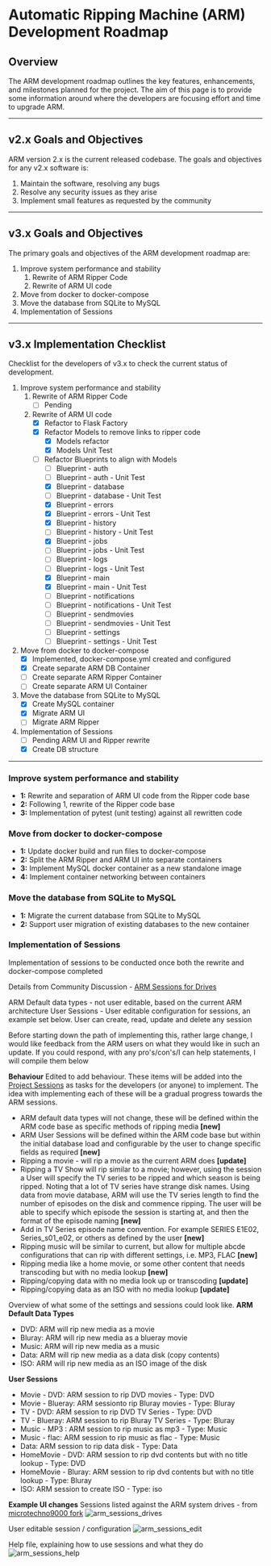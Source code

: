# Automatic Ripping Machine (ARM) Development Roadmap

## Overview
The ARM development roadmap outlines the key features, enhancements, and milestones planned for the project.
The aim of this page is to provide some information around where the developers are focusing effort and time to upgrade ARM.

---

## v2.x Goals and Objectives
ARM version 2.x is the current released codebase.
The goals and objectives for any v2.x software is:

1. Maintain the software, resolving any bugs
2. Resolve any security issues as they arise
3. Implement small features as requested by the community

---

## v3.x Goals and Objectives
The primary goals and objectives of the ARM development roadmap are:

1. Improve system performance and stability
   1. Rewrite of ARM Ripper Code
   2. Rewrite of ARM UI code
2. Move from docker to docker-compose
3. Move the database from SQLite to MySQL
4. Implementation of Sessions

---

## v3.x Implementation Checklist

Checklist for the developers of v3.x to check the current status of development.

1. Improve system performance and stability
   1. Rewrite of ARM Ripper Code
      - [ ] Pending
      
   2. Rewrite of ARM UI code
      - [x] Refactor to Flask Factory
      - [x] Refactor Models to remove links to ripper code
         - [x] Models refactor
         - [x] Models Unit Test
      - [ ] Refactor Blueprints to align with Models
         - [ ] Blueprint - auth
         - [ ] Blueprint - auth - Unit Test
         - [x] Blueprint - database
         - [ ] Blueprint - database - Unit Test
         - [x] Blueprint - errors
         - [x] Blueprint - errors - Unit Test
         - [x] Blueprint - history
         - [ ] Blueprint - history - Unit Test
         - [x] Blueprint - jobs
         - [ ] Blueprint - jobs - Unit Test
         - [ ] Blueprint - logs
         - [ ] Blueprint - logs - Unit Test
         - [x] Blueprint - main
         - [x] Blueprint - main - Unit Test
         - [ ] Blueprint - notifications
         - [ ] Blueprint - notifications - Unit Test
         - [ ] Blueprint - sendmovies
         - [ ] Blueprint - sendmovies - Unit Test
         - [ ] Blueprint - settings
         - [ ] Blueprint - settings - Unit Test

2. Move from docker to docker-compose
   - [x] Implemented, docker-compose.yml created and configured
   - [x] Create separate ARM DB Container
   - [ ] Create separate ARM Ripper Container
   - [ ] Create separate ARM UI Container

3. Move the database from SQLite to MySQL
   - [x] Create MySQL container
   - [x] Migrate ARM UI
   - [ ] Migrate ARM Ripper

4. Implementation of Sessions
   - [ ] Pending ARM UI and Ripper rewrite
   - [x] Create DB structure

---

### Improve system performance and stability
- **1:** Rewrite and separation of ARM UI code from the Ripper code base
- **2:** Following 1, rewrite of the Ripper code base
- **3:** Implementation of pytest (unit testing) against all rewritten code

### Move from docker to docker-compose
- **1:** Update docker build and run files to docker-compose
- **2:** Split the ARM Ripper and ARM UI into separate containers
- **3:** Implement MySQL docker container as a new standalone image
- **4:** Implement container networking between containers

### Move the database from SQLite to MySQL
- **1:** Migrate the current database from SQLite to MySQL
- **2:** Support user migration of existing databases to the new container

### Implementation of Sessions 
Implementation of sessions to be conducted once both the rewrite and docker-compose completed

Details from Community Discussion - [ARM Sessions for Drives](https://github.com/automatic-ripping-machine/automatic-ripping-machine/discussions/815)

ARM Default data types - not user editable, based on the current ARM architecture
User Sessions - User editable configuration for sessions, an example set below. User can create, read, update and delete any session

Before starting down the path of implementing this, rather large change, I would like feedback from the ARM users on what they would like in such an update. If you could respond, with any pro's/con's/I can help statements, I will compile them below

**Behaviour**
Edited to add behaviour. These items will be added into the [Project Sessions](https://github.com/orgs/automatic-ripping-machine/projects/6) as tasks for the developers (or anyone) to implement.
The idea with implementing each of these will be a gradual progress towards the ARM sessions.
- ARM default data types will not change, these will be defined within the ARM code base as specific methods of ripping media **[new]**
- ARM User Sessions will be defined within the ARM code base but within the initial database load and configurable by the user to change specific fields as required **[new]**
- Ripping a movie - will rip a movie as the current ARM does **[update]**
- Ripping a TV Show will rip similar to a movie; however, using the session a User will specify the TV series to be ripped and which season is being ripped. Noting that a lot of TV series have strange disk names. Using data from movie database, ARM will use the TV series length to find the number of episodes on the disk and commence ripping. The user will be able to specify which episode the session is starting at, and then the format of the episode naming **[new]**
- Add in TV Series episode name convention. For example SERIES E1E02, Series_s01_e02, or others as defined by the user **[new]**
- Ripping music will be similar to current, but allow for multiple abcde configurations that can rip with different settings, i.e. MP3, FLAC **[new]**
- Ripping media like a home movie, or some other content that needs transcoding but with no media lookup **[new]**
- Ripping/copying data with no media look up or transcoding **[update]**
- Ripping/copying data as an ISO with no media lookup **[update]**

Overview of what some of the settings and sessions could look like.
**ARM Default Data Types**
- DVD: ARM will rip new media as a movie
- Bluray: ARM will rip new media as a blueray movie
- Music: ARM will rip new media as a music
- Data: ARM will rip new media as a data disk (copy contents)
- ISO: ARM will rip new media as an ISO image of the disk

**User Sessions**
- Movie - DVD: ARM session to rip DVD movies - Type: DVD
- Movie - Blueray: ARM sessionto rip Bluray movies - Type: Bluray
- TV - DVD: ARM session to rip DVD TV Series - Type: DVD
- TV - Blueray: ARM session to rip Bluray TV Series - Type: Bluray
- Music - MP3 : ARM session to rip music as mp3 - Type: Music
- Music - flac: ARM session to rip music as flac - Type: Music
- Data: ARM session to rip data disk - Type: Data
- HomeMovie - DVD: ARM session to rip dvd contents but with no title lookup - Type: DVD
- HomeMovie - Bluray: ARM session to rip dvd contents but with no title lookup - Type: Bluray
- ISO: ARM session to create ISO - Type: iso

**Example UI changes**
Sessions listed against the ARM system drives - from [microtechno9000 fork](https://github.com/microtechno9000/automatic-ripping-machine/tree/sessions)
![arm_sessions_drives](https://user-images.githubusercontent.com/62650032/230104782-76f405fa-907e-4848-ab3b-9889609200ce.png)

User editable session / configuration
![arm_sessions_edit](https://user-images.githubusercontent.com/62650032/230104790-a2441e99-df04-4601-8a21-60989e22a55d.png)

Help file, explaining how to use sessions and what they do
![arm_sessions_help](https://user-images.githubusercontent.com/62650032/230104798-0266fa2a-d305-40f7-95bb-5abc6d5d9eb1.png)